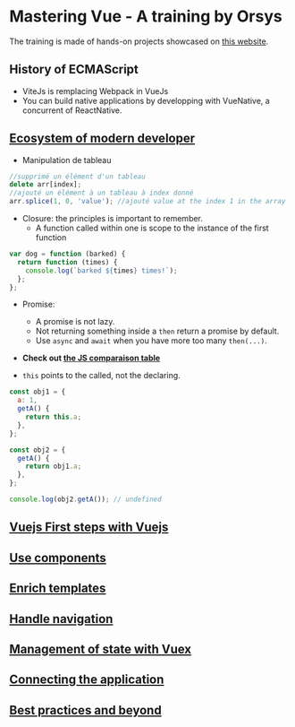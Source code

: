 # Mastering Vue - A training by Orsys

The training is made of hands-on projects showcased on [this website](https://vuemastery-with-orsys.netlify.app/).

## History of ECMAScript

- ViteJs is remplacing Webpack in VueJs
- You can build native applications by developping with VueNative, a concurrent of ReactNative.

## [Ecosystem of modern developer](1.Ecosystem.of.modern.developer/Notes.md)

- Manipulation de tableau

```js
//supprimé un élément d'un tableau
delete arr[index];
//ajouté un élément à un tableau à index donné
arr.splice(1, 0, 'value'); //ajouté value at the index 1 in the array
```

- Closure: the principles is important to remember.
  - A function called within one is scope to the instance of the first function

```js
var dog = function (barked) {
  return function (times) {
    console.log(`barked ${times} times!`);
  };
};
```

- Promise:

  - A promise is not lazy.
  - Not returning something inside a `then` return a promise by default.
  - Use `async` and `await` when you have more too many `then(...)`.

- **Check out [the JS comparaison table](https://dorey.github.io/JavaScript-Equality-Table/)**

- `this` points to the called, not the declaring.

```js
const obj1 = {
  a: 1,
  getA() {
    return this.a;
  },
};

const obj2 = {
  getA() {
    return obj1.a;
  },
};

console.log(obj2.getA()); // undefined
```

## [Vuejs First steps with Vuejs](2.First.steps.with.Vuejs/Notes.md)

## [Use components](3.Use.components/Notes.md)

## [Enrich templates](4.Enrich.templates/Notes.md)

## [Handle navigation](5.Handle.navigation/Notes.md)

## [Management of state with Vuex](6.Management.of.state.with.Vuex/Notes.md)

## [Connecting the application](7.Connecting.the.application/Notes.md)

## [Best practices and beyond](8.Best.practices.and.beyond/Notes.md)
